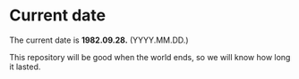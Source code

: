 # Current date

The current date is **1982.09.28.** (YYYY.MM.DD.)

This repository will be good when the world ends, so we will know how long it lasted.
